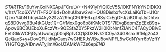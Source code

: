 $START$Rr/16uYvnGxiNXGApJFCruLV++N491ylYlQlCzV55/iOKFNYkYNDlDKXtv/hzVTco6XYV1T+F2Q1Ud+DohuUbaw2vsI+QU8DimbxfvcXsLaiKsTbHJ1OrQzvxY4bNTdcyi445y32KzA29hqC9UPE6+g18SylCcEgOFJ/ziKOhqlJyDhtvxqS8D0vvg9Bu4tkGUzt1Q+G/fMox0go6p8tKMcOTSF7IEvgBdpmZpEExB9q+Apxw6BC3UEboXuRczWt+9QESfaZ0Y5PkzW2li0KIbNmfZIANC4TACyOBIvEEetiGlikWCPjGyaUwubgg00njBp1vCQ1j8DXNvk2lCOya34G8shxI9fMg2o43QeQaeS+y+DovQFUidMyCaxs7wGHERJsVByJ5ovMPFL5wCdNYyrr6bVzftYYHGTQgyA1DnwATyjimXGoUZAMkWFZs6ep$END$